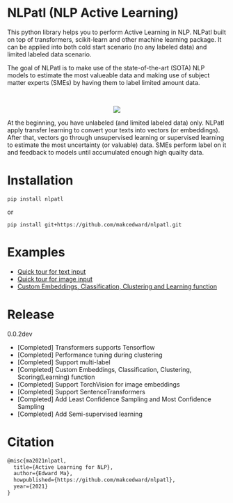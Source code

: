 # NLPatl (NLP Active Learning)
This python library helps you to perform Active Learning in NLP. NLPatl built on top of transformers, scikit-learn and other machine learning package. It can be applied into both cold start scenario (no any labeled data) and limited labeled data scenario.

The goal of NLPatl is to make use of the state-of-the-art (SOTA) NLP models to estimate the most valueable data and making use of subject matter experts (SMEs) by having them to label limited amount data. 

<br><p align="center"><img src="https://github.com/makcedward/nlpatl/blob/master/res/architecture.png"/></p>
At the beginning, you have unlabeled (and limited labeled data) only. NLPatl apply transfer learning to convert your texts into vectors (or embeddings). After that, vectors go through unsupervised learning or supervised learning to estimate the most uncertainty (or valuable) data. SMEs perform label on it and feedback to models until accumulated enough high quailty data.

# Installation
```
pip install nlpatl
```
or
```
pip install git+https://github.com/makcedward/nlpatl.git
```

# Examples
* [Quick tour for text input](https://colab.research.google.com/drive/1dr1GY_vO_oOMixj4clzcMR7jLsNpbbvg#scrollTo=CRxkM-D76s19)
* [Quick tour for image input](https://colab.research.google.com/drive/1xBG4ZCw9LTS-UmdBwg4eRnUbd6lo-Dv6?usp=sharing)
* [Custom Embeddings, Classification, Clustering and Learning function](https://colab.research.google.com/drive/1IB2OWzgoPCIOjjqhjX9boyK17K3bpgmz?usp=sharing)

# Release
0.0.2dev
* [Completed] Transformers supports Tensorflow
* [Completed] Performance tuning during clustering
* [Completed] Support multi-label
* [Completed] Custom Embeddings, Classification, Clustering, Scoring(Learning) function
* [Completed] Support TorchVision for image embeddings
* [Completed] Support SentenceTransformers
* [Completed] Add Least Confidence Sampling and Most Confidence Sampling
* [Completed] Add Semi-supervised learning

# Citation
```latex
@misc{ma2021nlpatl,
  title={Active Learning for NLP},
  author={Edward Ma},
  howpublished={https://github.com/makcedward/nlpatl},
  year={2021}
}
```